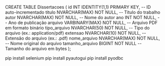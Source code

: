 CREATE TABLE Dissertacoes (
    id INT IDENTITY(1,1) PRIMARY KEY, -- ID auto-incrementado
    titulo NVARCHAR(MAX) NOT NULL, -- Título do trabalho
    autor NVARCHAR(MAX) NOT NULL, -- Nome do autor
    ano INT NOT NULL, -- Ano de publicação
    arquivo VARBINARY(MAX) NOT NULL, -- Arquivo PDF em formato binário
    tipo_arquivo NVARCHAR(50) NOT NULL, -- Tipo do arquivo (ex.: application/pdf)
    extensao NVARCHAR(10) NOT NULL, -- Extensão do arquivo (ex.: .pdf)
    nome_arquivo NVARCHAR(MAX) NOT NULL, -- Nome original do arquivo
    tamanho_arquivo BIGINT NOT NULL -- Tamanho do arquivo em bytes
);

pip install selenium
pip install pyautogui
pip install pyodbc

